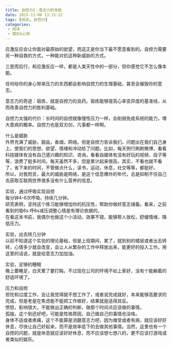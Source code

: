 ```yaml
---
title: 自控力2：意志力的本能
date: 2015-11-06 13:15:22
tags: [阅读, 自控力]
categories: 
 - 阅读
 - 摘抄&心得
---
```

应激反应会让你面对最原始的欲望，而这正是你当下最不愿意看到的。自控力需要另一种自救的方式，一种能对抗这种新威胁的方式。

三思而后行，和应激反应一样，都是人类天性中的一部分，但你感觉它不怎么像本能。

任何给你的身心带来压力的东西都会影响自控力的生理基础，甚至会摧毁你的意志。

意志力的奇迹：锻炼，就是自控力的良药。锻炼能够提高心率变异度的基准线，从而改善自控力的胜利基础。

自控力太强的代价：长时间的自控就像慢性压力一样，会削弱免疫系统的能力，增大患病的概率。自控力也是双刃剑，凡事都一样啊。

什么是威胁  
外界充满了威胁，甜品，香烟，网络。但是自控力告诉我们，问题出在我们自己身上，使我们的思想、欲望、情绪和冲动给了问题。比如，每天例行刷刷微博，看看科技媒体有没有自己感兴趣的知识、咨询，看看自媒体有没有好玩的视频、段子等等，浪费了挺多时间，每天虽然不多，但是累计起来很高，其实，不看也就不看了，省下来的时间，不管做点什么，读书，运动，休息，社交等等，都挺好。  
所以，对我而言，最大的威胁是网络，是这个信息爆炸的年代，总是抑制不住自己去获取互联网世界很多没有什么营养的信息。

实验，通过呼吸实现自控  
每分钟4-6次呼吸，持续几分钟。  
研究表明，坚持这个练习能够增加你的抗压性，帮助你做好意志储备。看来，之前看到的吸6s 呼6s减压调整心情是有理论依据的。  
在看这本书前，我偶尔也做这个小活动，效果不错，能够帮人放松，舒缓情绪，降低压力。

实验，出去转几分钟  
以前不知道这个实验的理论基础，但是上班期间，累了，就到别的楼层或者出去转转，心情多少就会改变，会让人从繁杂的工作中释放出来，能更好的投入工作。用这里的话说，就是给意志力加加油。

实验，足够的睡眠  
晚上要睡足，白天累了要打盹，不过现在公司的环境不如上家好，没有个能躺着的舒适环境了。

压力和自控  
担忧和过度工作，会让我觉得就不想工作了，或者说完成就好，本来能够高要求的完成，但是老是在焦虑能不能把工作做好，结果就是适得其反。  
愤怒，影响很大，不能做出正确的判断，做那个时间点应该做的事情。  
孤独，这个到还好吧，可能是性格原因，自己做自己的事情也没啥。  
身体不适或者疼痛，这个不能算是消磨意志力吧，因为难受或者有病，就应该好好休息，尽快让自己好起来，而不是效率低下的去做其他事情。当然，这里也有一个自控的问题，就是休息就应该好好休息，而不应该想七想八的，更不应该打游戏或者类似的娱乐。